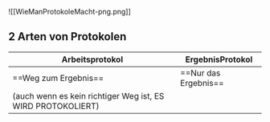 ![[WieManProtokoleMacht-png.png]]

## 2 Arten von Protokolen

| **Arbeitsprotokol**                                         | **ErgebnisProtokol** |
| ----------------------------------------------------------- | -------------------- |
| ==Weg zum Ergebnis==                                        | ==Nur das Ergebnis== |
| (auch wenn es kein richtiger Weg ist, ES WIRD PROTOKOLIERT) |                      |
